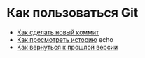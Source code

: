 # Как пользоваться Git
- [Как сделать новый коммит](./commit_help.md)
- [Как просмотреть историю](./log_help.md) echo
- [Как вернуться к прошлой версии](./reset_help.md)
